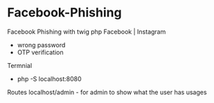 # Facebook-Phishing
Facebook Phishing with twig php
Facebook | Instagram
- wrong password
- OTP verification
  
Termnial
- php -S localhost:8080

Routes
localhost/admin - for admin to show what the user has usages
